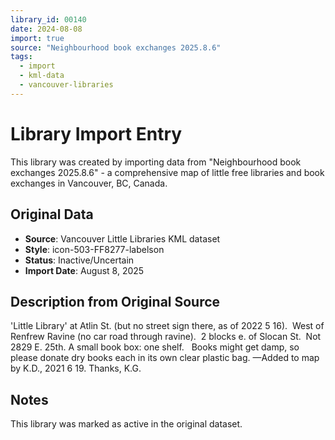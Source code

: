 ```yaml
---
library_id: 00140
date: 2024-08-08
import: true
source: "Neighbourhood book exchanges 2025.8.6"
tags:
  - import
  - kml-data
  - vancouver-libraries
---
```


# Library Import Entry

This library was created by importing data from "Neighbourhood book exchanges 2025.8.6" - a comprehensive map of little free libraries and book exchanges in Vancouver, BC, Canada.

## Original Data

- **Source**: Vancouver Little Libraries KML dataset
- **Style**: icon-503-FF8277-labelson
- **Status**: Inactive/Uncertain
- **Import Date**: August 8, 2025

## Description from Original Source

'Little Library' at Atlin St. (but no street sign there, as of 2022 5 16).  West of Renfrew Ravine (no car road through ravine).  
2 blocks e. of Slocan St.  Not 2829 E. 25th.
A small book box: one shelf.  
Books might get damp, so please donate dry books each in its own clear plastic bag.
—Added to map by K.D., 2021 6 19. Thanks, K.G.



## Notes

This library was marked as active in the original dataset.
